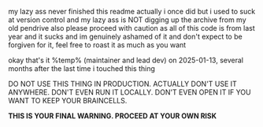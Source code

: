 my lazy ass never finished this readme
actually i once did but i used to suck at version control and my lazy ass is NOT digging up the archive from my old pendrive
also please proceed with caution as all of this code is from last year and it sucks and im genuinely ashamed of it and don't expect to be forgiven for it, feel free to roast it as much as you want

okay that's it
%temp% (maintainer and lead dev) on 2025-01-13, several months after the last time i touched this thing

DO NOT USE THIS THING IN PRODUCTION.
ACTUALLY DON'T USE IT ANYWHERE.
DON'T EVEN RUN IT LOCALLY.
DON'T EVEN OPEN IT IF YOU WANT TO KEEP YOUR BRAINCELLS.

**THIS IS YOUR FINAL WARNING. PROCEED AT YOUR OWN RISK**
